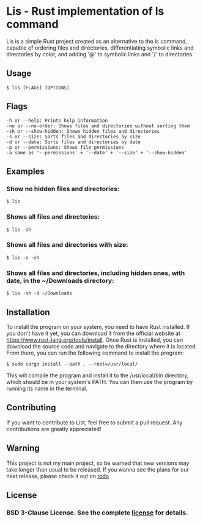 # Lis - Rust implementation of ls command

Lis is a simple Rust project created as an alternative to the ls command, capable of ordering files and directories, differentiating symbolic links and directories by color, and adding '@' to symbolic links and '/' to directories.
## Usage
`
$ lis [FLAGS] [OPTIONS]
`
## Flags
    -h or --help: Prints help information
    -no or --no-order: Shows files and directories without sorting them
    -sh or --show-hidden: Shows hidden files and directories
    -s or --size: Sorts files and directories by size
    -d or --date: Sorts files and directories by date
    -p or --permissions: Shows file permissions
    -a same as '--permissions' + '--date' + '--size' + '--show-hidden'

## Examples

### Show no hidden files and directories:
`$ lis`

### Shows all files and directories:
`$ lis -sh`

### Shows all files and directories with size:
`$ lis -s -sh`

### Shows all files and directories, including hidden ones, with date, in the ~/Downloads directory:
`$ lis -sh -d ~/Downloads`

## Installation

To install the program on your system, you need to have Rust installed. If you don't have it yet, you can download it from the official website at https://www.rust-lang.org/tools/install.
Once Rust is installed, you can download the source code and navigate to the directory where it is located. From there, you can run the following command to install the program:

`$ sudo cargo install --path . --root=/usr/local/`

This will compile the program and install it to the /usr/local/bin directory, which should be in your system's PATH. You can then use the program by running its name in the terminal.

## Contributing

If you want to contribute to List, feel free to submit a pull request. Any contributions are greatly appreciated!
## Warning

This project is not my main project, so be warned that new versions may take longer than usual to be released.
If you wanna see the plans for our next release, please check it out on [todo](ToDo.md)

## License

### BSD 3-Clause License. See the complete [license](LICENSE) for details.
